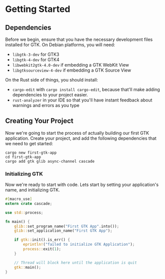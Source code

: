 # Getting Started

## Dependencies

Before we begin, ensure that you have the necessary development files installed for GTK. On Debian platforms, you will need:

- `libgtk-3-dev` for GTK3
- `libgtk-4-dev` for GTK4
- `libwebkit2gtk-4.0-dev` if embedding a GTK WebKit View
- `libgtksourceview-4-dev` if embedding a GTK Source View

On the Rust side of things, you should install:

-  `cargo-edit` with `cargo install cargo-edit`, because that'll make adding dependencies to your project easier.
-  `rust-analyzer` in your IDE so that you'll have instant feedback about warnings and errors as you type

## Creating Your Project

Now we're going to start the process of actually building our first GTK application. Create your project, and add the following dependencies that we need to get started:

```
cargo new first-gtk-app
cd first-gtk-app
cargo add gtk glib async-channel cascade
```

### Initializing GTK

Now we're ready to start with code. Lets start by setting your application's name, and initializing GTK.

```rust
#[macro_use]
extern crate cascade;

use std::process;

fn main() {
    glib::set_program_name("First GTK App".into());
    glib::set_application_name("First GTK App");

    if gtk::init().is_err() {
        eprintln!("failed to initialize GTK Application");
        process::exit(1);
    }

    // Thread will block here until the application is quit
    gtk::main();
}
```